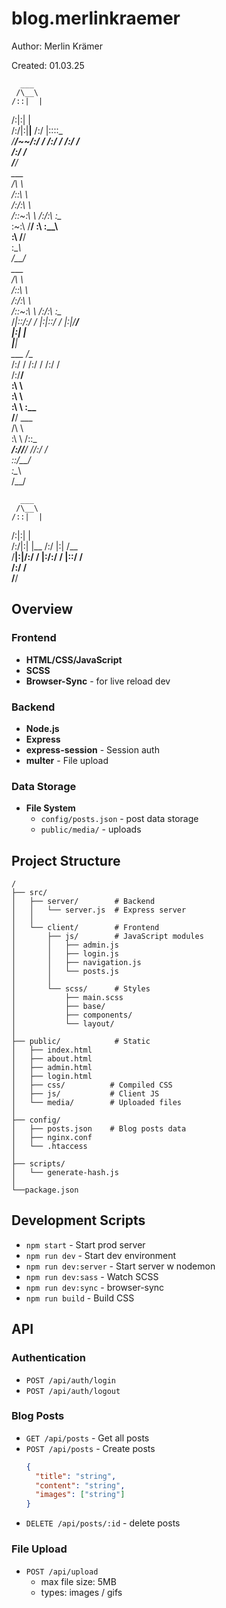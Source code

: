 # blog.merlinkraemer

Author: Merlin Krämer

Created: 01.03.25

      ___     
     /\__\    
    /::|  |   
   /:|:|  |   
  /:/|:|__|__ 
 /:/ |::::\__\
 \/__/~~/:/  /
       /:/  / 
      /:/  /  
     /:/  /   
     \/__/    
      ___     
     /\  \    
    /::\  \   
   /:/\:\  \  
  /::\~\:\  \ 
 /:/\:\ \:\__\
 \:\~\:\ \/__/
  \:\ \:\__\  
   \:\ \/__/  
    \:\__\    
     \/__/    
      ___     
     /\  \    
    /::\  \   
   /:/\:\  \  
  /::\~\:\  \ 
 /:/\:\ \:\__\
 \/_|::\/:/  /
    |:|::/  / 
    |:|\/__/  
    |:|  |    
     \|__|    
      ___ 
     /\__\
    /:/  /
   /:/  / 
  /:/  /  
 /:/__/   
 \:\  \   
  \:\  \  
   \:\  \ 
    \:\__\
     \/__/
      ___   
     /\  \  
     \:\  \ 
     /::\__\
  __/:/\/__/
 /\/:/  /   
 \::/__/    
  \:\__\    
   \/__/    
            
      ___     
     /\__\    
    /::|  |   
   /:|:|  |   
  /:/|:|  |__ 
 /:/ |:| /\__\
 \/__|:|/:/  /
     |:/:/  / 
     |::/  /  
     /:/  /   
     \/__/    


## Overview

### Frontend
- **HTML/CSS/JavaScript**
- **SCSS**
- **Browser-Sync** - for live reload dev

### Backend
- **Node.js**
- **Express** 
- **express-session** - Session auth
- **multer** - File upload

### Data Storage
- **File System**
  - `config/posts.json` - post data storage
  - `public/media/` - uploads

## Project Structure

```
/
├── src/
│   ├── server/        # Backend
│   │   └── server.js  # Express server
│   │
│   └── client/        # Frontend 
│       ├── js/        # JavaScript modules
│       │   ├── admin.js
│       │   ├── login.js
│       │   ├── navigation.js
│       │   └── posts.js
│       │
│       └── scss/      # Styles
│           ├── main.scss
│           ├── base/
│           ├── components/
│           └── layout/
│
├── public/            # Static
│   ├── index.html
│   ├── about.html
│   ├── admin.html
│   ├── login.html
│   ├── css/          # Compiled CSS
│   ├── js/           # Client JS
│   └── media/        # Uploaded files
│
├── config/           
│   ├── posts.json    # Blog posts data
│   ├── nginx.conf
│   └── .htaccess
│
├── scripts/         
│   └── generate-hash.js
│
└──package.json
```

## Development Scripts

- `npm start` - Start prod server
- `npm run dev` - Start dev environment
- `npm run dev:server` - Start server w nodemon
- `npm run dev:sass` - Watch SCSS
- `npm run dev:sync` - browser-sync
- `npm run build` - Build CSS

## API 

### Authentication
- `POST /api/auth/login`
- `POST /api/auth/logout` 

### Blog Posts
- `GET /api/posts` - Get all posts
- `POST /api/posts` - Create posts
  ```json
  {
    "title": "string",
    "content": "string",
    "images": ["string"]
  }
  ```
- `DELETE /api/posts/:id` - delete posts

### File Upload
- `POST /api/upload` 
  - max file size: 5MB
  - types: images / gifs
